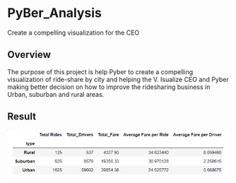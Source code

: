 # PyBer_Analysis
Create a compelling visualization for the CEO


## Overview

The purpose of this project is help Pyber to create a compelling visualization of ride-share by city and helping the V. Isualize CEO and Pyber making better decision on how to improve the ridesharing business in Urban, suburban and rural areas. 


##  Result


![pict_1](https://github.com/assaci/Pyber_Analysis/blob/main/pict_1.PNG?raw=true)





